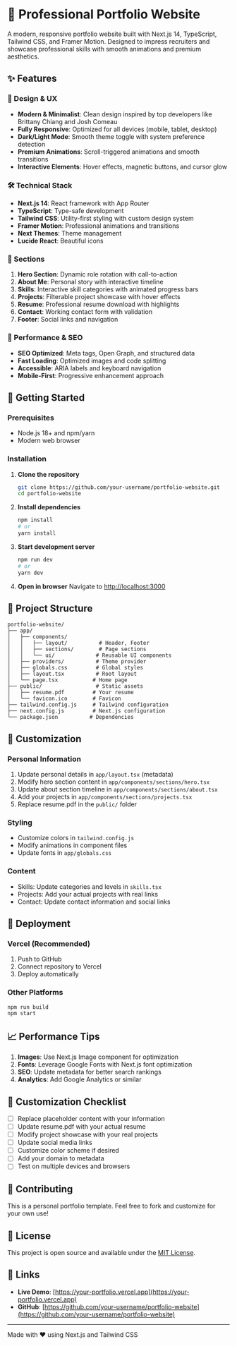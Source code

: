 # 🚀 Professional Portfolio Website

A modern, responsive portfolio website built with Next.js 14, TypeScript, Tailwind CSS, and Framer Motion. Designed to impress recruiters and showcase professional skills with smooth animations and premium aesthetics.

## ✨ Features

### 🎨 Design & UX
- **Modern & Minimalist**: Clean design inspired by top developers like Brittany Chiang and Josh Comeau
- **Fully Responsive**: Optimized for all devices (mobile, tablet, desktop)
- **Dark/Light Mode**: Smooth theme toggle with system preference detection
- **Premium Animations**: Scroll-triggered animations and smooth transitions
- **Interactive Elements**: Hover effects, magnetic buttons, and cursor glow

### 🛠 Technical Stack
- **Next.js 14**: React framework with App Router
- **TypeScript**: Type-safe development
- **Tailwind CSS**: Utility-first styling with custom design system
- **Framer Motion**: Professional animations and transitions
- **Next Themes**: Theme management
- **Lucide React**: Beautiful icons

### 📱 Sections
1. **Hero Section**: Dynamic role rotation with call-to-action
2. **About Me**: Personal story with interactive timeline
3. **Skills**: Interactive skill categories with animated progress bars
4. **Projects**: Filterable project showcase with hover effects
5. **Resume**: Professional resume download with highlights
6. **Contact**: Working contact form with validation
7. **Footer**: Social links and navigation

### 🎯 Performance & SEO
- **SEO Optimized**: Meta tags, Open Graph, and structured data
- **Fast Loading**: Optimized images and code splitting
- **Accessible**: ARIA labels and keyboard navigation
- **Mobile-First**: Progressive enhancement approach

## 🚀 Getting Started

### Prerequisites
- Node.js 18+ and npm/yarn
- Modern web browser

### Installation

1. **Clone the repository**
   ```bash
   git clone https://github.com/your-username/portfolio-website.git
   cd portfolio-website
   ```

2. **Install dependencies**
   ```bash
   npm install
   # or
   yarn install
   ```

3. **Start development server**
   ```bash
   npm run dev
   # or
   yarn dev
   ```

4. **Open in browser**
   Navigate to [http://localhost:3000](http://localhost:3000)

## 📁 Project Structure

```
portfolio-website/
├── app/
│   ├── components/
│   │   ├── layout/          # Header, Footer
│   │   ├── sections/        # Page sections
│   │   └── ui/             # Reusable UI components
│   ├── providers/          # Theme provider
│   ├── globals.css         # Global styles
│   ├── layout.tsx          # Root layout
│   └── page.tsx           # Home page
├── public/                 # Static assets
│   ├── resume.pdf         # Your resume
│   └── favicon.ico        # Favicon
├── tailwind.config.js     # Tailwind configuration
├── next.config.js         # Next.js configuration
└── package.json          # Dependencies
```

## 🎨 Customization

### Personal Information
1. Update personal details in `app/layout.tsx` (metadata)
2. Modify hero section content in `app/components/sections/hero.tsx`
3. Update about section timeline in `app/components/sections/about.tsx`
4. Add your projects in `app/components/sections/projects.tsx`
5. Replace resume.pdf in the `public/` folder

### Styling
- Customize colors in `tailwind.config.js`
- Modify animations in component files
- Update fonts in `app/globals.css`

### Content
- Skills: Update categories and levels in `skills.tsx`
- Projects: Add your actual projects with real links
- Contact: Update contact information and social links

## 🚀 Deployment

### Vercel (Recommended)
1. Push to GitHub
2. Connect repository to Vercel
3. Deploy automatically

### Other Platforms
```bash
npm run build
npm start
```

## 📈 Performance Tips

1. **Images**: Use Next.js Image component for optimization
2. **Fonts**: Leverage Google Fonts with Next.js font optimization
3. **SEO**: Update metadata for better search rankings
4. **Analytics**: Add Google Analytics or similar

## 🎯 Customization Checklist

- [ ] Replace placeholder content with your information
- [ ] Update resume.pdf with your actual resume
- [ ] Modify project showcase with your real projects
- [ ] Update social media links
- [ ] Customize color scheme if desired
- [ ] Add your domain to metadata
- [ ] Test on multiple devices and browsers

## 🤝 Contributing

This is a personal portfolio template. Feel free to fork and customize for your own use!

## 📝 License

This project is open source and available under the [MIT License](LICENSE).

## 🔗 Links

- **Live Demo**: [https://your-portfolio.vercel.app](https://your-portfolio.vercel.app)
- **GitHub**: [https://github.com/your-username/portfolio-website](https://github.com/your-username/portfolio-website)

---

Made with ❤️ using Next.js and Tailwind CSS 